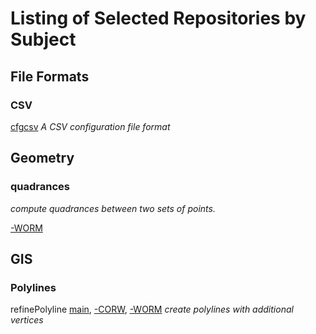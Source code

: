 Listing of Selected Repositories by Subject
===========================================

File Formats
------------

### CSV

[cfgcsv](https://github.com/dmparrishphd/cfgcsv-CORW)
_A CSV configuration file format_

Geometry
--------

### quadrances

_compute quadrances between two sets of points._

[-WORM](https://github.com/dmparrishphd/quadrances)

GIS
---

### Polylines

refinePolyline
[main](https://github.com/dmparrishphd/refinePolyline-CORW),
[-CORW](https://github.com/dmparrishphd/refinePolyline-CORW),
[-WORM](https://github.com/dmparrishphd/refinePolyline-WORM)
_create polylines with additional vertices_
